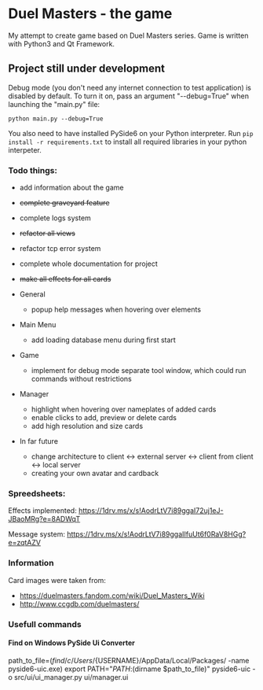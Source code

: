 # Duel Masters - the game

My attempt to create game based on Duel Masters series. Game is written with Python3 and Qt Framework.

## Project still under development

Debug mode (you don't need any internet connection to test application) is disabled by default.
To turn it on, pass an argument "--debug=True" when launching the "main.py" file:

```python main.py --debug=True```

You also need to have installed PySide6 on your Python interpreter.
Run ```pip install -r requirements.txt``` to install all required libraries in your python interpeter.

### Todo things:
* add information about the game
* ~~complete graveyard feature~~
* complete logs system
* ~~refactor all views~~
* refactor tcp error system
* complete whole documentation for project
* ~~make all effects for all cards~~

* General
  * popup help messages when hovering over elements
* Main Menu
  * add loading database menu during first start
* Game
  * implement for debug mode separate tool window, which could run commands without restrictions
* Manager
  * highlight when hovering over nameplates of added cards
  * enable clicks to add, preview or delete cards
  * add high resolution and size cards
* In far future
  * change architecture to client <-> external server <-> client from client <-> local server
  * creating your own avatar and cardback

### Spreedsheets:

Effects implemented: https://1drv.ms/x/s!AodrLtV7i89ggaI72uj1eJ-JBaoMRg?e=8ADWqT

Message system: https://1drv.ms/x/s!AodrLtV7i89ggaIIfuUt6f0RaV8HGg?e=zqtAZV

### Information

Card images were taken from:
* https://duelmasters.fandom.com/wiki/Duel_Masters_Wiki
* http://www.ccgdb.com/duelmasters/

### Usefull commands

#### Find on Windows PySide Ui Converter 
path_to_file=$(find /c/Users/${USERNAME}/AppData/Local/Packages/ -name pyside6-uic.exe)
export PATH="$PATH:$(dirname $path_to_file)"
pyside6-uic -o src/ui/ui_manager.py ui/manager.ui